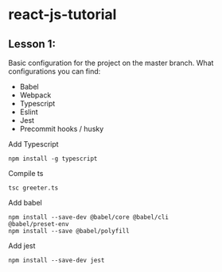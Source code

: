 # react-js-tutorial

## Lesson 1:
Basic configuration for the project on the master branch. What configurations you can find:
* Babel
* Webpack
* Typescript
* Eslint
* Jest
* Precommit hooks / husky


Add Typescript
```$xslt
npm install -g typescript
```

Compile ts
```$xslt
tsc greeter.ts
```
Add babel
```$xslt
npm install --save-dev @babel/core @babel/cli
@babel/preset-env
npm install --save @babel/polyfill
```

Add jest 
```$xslt
npm install --save-dev jest
```